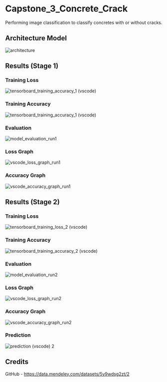 # Capstone_3_Concrete_Crack
Performing image classification to classify concretes with or without cracks. 
## Architecture Model
![architecture](https://github.com/user-attachments/assets/25e1b534-dc78-4f4e-a175-02fa4e929f38)
## Results (Stage 1)
### Training Loss
![tensorboard_training_accuracy_1 (vscode)](https://github.com/user-attachments/assets/0ce66223-60f2-454a-8995-f9817d949d09)
### Training Accuracy
![tensorboard_training_accuracy_1 (vscode)](https://github.com/user-attachments/assets/73c13455-74e4-4b4f-90e0-50ea49145e2d)
### Evaluation
![model_evaluation_run1](https://github.com/user-attachments/assets/4c5d0e49-49d9-459f-8a51-d7c756ea69f3)
### Loss Graph
![vscode_loss_graph_run1](https://github.com/user-attachments/assets/5bb9d794-1110-40e4-b8db-c041239408fb)
### Accuracy Graph
![vscode_accuracy_graph_run1](https://github.com/user-attachments/assets/8400d4d2-b537-45fb-9f17-cf0ec7f21a33)
## Results (Stage 2)
### Training Loss
![tensorboard_training_loss_2 (vscode)](https://github.com/user-attachments/assets/2b59441e-8db7-4bfb-8ce0-5eb9616e53d2)
### Training Accuracy
![tensorboard_training_accuracy_2 (vscode)](https://github.com/user-attachments/assets/c5d767d1-d632-4fc8-9a9f-d8b4579d9bfc)
### Evaluation
![model_evaluation_run2](https://github.com/user-attachments/assets/74ef5682-6055-4d72-8ce1-40320b0af064)
### Loss Graph
![vscode_loss_graph_run2](https://github.com/user-attachments/assets/6f78c22a-6b6e-44a1-a548-a77d977ef130)
### Accuracy Graph
![vscode_accuracy_graph_run2](https://github.com/user-attachments/assets/e67e5d9c-25ef-4c6b-93fc-3b2904b425e6)

### Prediction
![prediction (vscode) 2](https://github.com/user-attachments/assets/ece5b0fa-9e6b-4d17-833b-8c50098bfe95)


## Credits
GitHub - https://data.mendeley.com/datasets/5y9wdsg2zt/2





